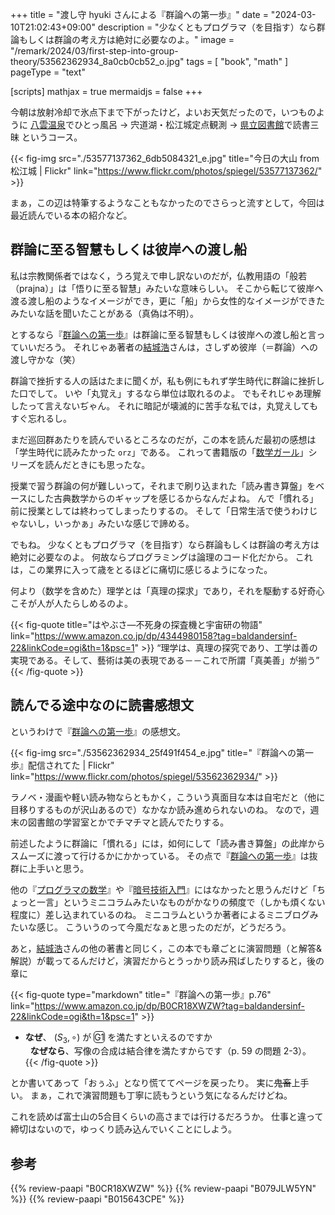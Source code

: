 +++
title = "渡し守 hyuki さんによる『群論への第一歩』"
date =  "2024-03-10T21:02:43+09:00"
description = "少なくともプログラマ（を目指す）なら群論もしくは群論の考え方は絶対に必要なのよ。"
image = "/remark/2024/03/first-step-into-group-theory/53562362934_8a0cb0cb52_o.jpg"
tags = [ "book", "math" ]
pageType = "text"

[scripts]
  mathjax = true
  mermaidjs = false
+++

今朝は放射冷却で氷点下まで下がったけど，よいお天気だったので，いつものように [八雲温泉][八雲温泉ゆうあい熊野館]でひとっ風呂 → 宍道湖・松江城定点観測 → [県立図書館][島根県立図書館]で読書三昧 というコース。

{{< fig-img src="./53577137362_6db5084321_e.jpg" title="今日の大山 from 松江城 | Flickr" link="https://www.flickr.com/photos/spiegel/53577137362/" >}}

まぁ，この辺は特筆するようなこともなかったのでさらっと流すとして，今回は最近読んでいる本の紹介など。

## 群論に至る智慧もしくは彼岸への渡し船

私は宗教関係者ではなく，うろ覚えで申し訳ないのだが，仏教用語の「般若（prajna）」は「悟りに至る智慧」みたいな意味らしい。
そこから転じて彼岸へ渡る渡し船のようなイメージができ，更に「船」から女性的なイメージができたみたいな話を聞いたことがある（真偽は不明）。

とするなら『[群論への第一歩]』は群論に至る智慧もしくは彼岸への渡し船と言っていいだろう。
それじゃあ著者の[結城浩]さんは，さしずめ彼岸（＝群論）への渡し守かな（笑）

群論で挫折する人の話はたまに聞くが，私も例にもれず学生時代に群論に挫折した口でして。
いや「丸覚え」するなら単位は取れるのよ。
でもそれじゃあ理解したって言えないぢゃん。
それに暗記が壊滅的に苦手な私では，丸覚えしてもすぐ忘れるし。

まだ巡回群あたりを読んでいるところなのだが，この本を読んだ最初の感想は「学生時代に読みたかった `orz`」である。
これって書籍版の「[数学ガール](https://www.hyuki.com/pub/books#girl)」シリーズを読んだときにも思ったな。

授業で習う群論の何が難しいって，それまで刷り込まれた「読み書き算盤」をベースにした古典数学からのギャップを感じるからなんだよね。
んで「慣れる」前に授業としては終わってしまったりするの。
そして「日常生活で使うわけじゃないし，いっかぁ」みたいな感じで諦める。

でもね。
少なくともプログラマ（を目指す）なら群論もしくは群論の考え方は絶対に必要なのよ。
何故ならプログラミングは論理のコード化だから。
これは，この業界に入って歳をとるほどに痛切に感じるようになった。

何より（数学を含めた）理学とは「真理の探求」であり，それを駆動する好奇心こそが人が人たらしめるのよ。

{{< fig-quote title="はやぶさ―不死身の探査機と宇宙研の物語" link="https://www.amazon.co.jp/dp/4344980158?tag=baldandersinf-22&linkCode=ogi&th=1&psc=1" >}}
<q>理学は、真理の探究であり、工学は善の実現である。そして、藝術は美の表現である－－これで所謂「真美善」が揃う</q>
{{< /fig-quote >}}

## 読んでる途中なのに読書感想文

というわけで『[群論への第一歩]』の感想文。

{{< fig-img src="./53562362934_25f491f454_e.jpg" title="『群論への第一歩』配信されてた | Flickr" link="https://www.flickr.com/photos/spiegel/53562362934/" >}}

ラノベ・漫画や軽い読み物ならともかく，こういう真面目な本は自宅だと（他に目移りするものが沢山あるので）なかなか読み進められないのね。
なので，週末の図書館の学習室とかでチマチマと読んでたりする。

前述したように群論に「慣れる」には，如何にして「読み書き算盤」の此岸からスムーズに渡って行けるかにかかっている。
その点で『[群論への第一歩]』は抜群に上手いと思う。

他の『[プログラマの数学](https://www.amazon.co.jp/dp/B079JLW5YN?tag=baldandersinf-22&linkCode=ogi&th=1&psc=1)』や『[暗号技術入門](https://www.amazon.co.jp/dp/B015643CPE?tag=baldandersinf-22&linkCode=ogi&th=1&psc=1)』にはなかったと思うんだけど「ちょっと一言」というミニコラムみたいなものがかなりの頻度で（しかも煩くない程度に）差し込まれているのね。
ミニコラムというか著者によるミニブログみたいな感じ。
こういうのって今風だなぁと思ったのだが，どうだろう。

あと，[結城浩]さんの他の著書と同じく，この本でも章ごとに演習問題（と解答&解説）が載ってるんだけど，演習だからとうっかり読み飛ばしたりすると，後の章に

{{< fig-quote type="markdown" title="『群論への第一歩』p.76" link="https://www.amazon.co.jp/dp/B0CR18XWZW?tag=baldandersinf-22&linkCode=ogi&th=1&psc=1" >}}
- **なぜ**、 $(S_3,\circ)$ が <span style="border:solid 1px;border-radius:5px;">G1</span> を満たすといえるのですか<br>
&nbsp;&nbsp;**なぜなら**、写像の合成は結合律を満たすからです（p. 59 の問題 2-3）。
{{< /fig-quote >}}

とか書いてあって「おぅふ」となり慌ててページを戻ったり。
実に~~鬼畜~~上手い。
まぁ，これで演習問題も丁寧に読もうという気になるんだけどね。

これを読めば富士山の5合目くらいの高さまでは行けるだろうか。
仕事と違って締切はないので，ゆっくり読み込んでいくことにしよう。

[八雲温泉ゆうあい熊野館]: https://www.kumanokan.jp/ "八雲温泉ゆうあい熊野館"
[島根県立図書館]: https://www.library.pref.shimane.lg.jp/ "島根県立図書館"
[群論への第一歩]: https://www.amazon.co.jp/dp/B0CR18XWZW?tag=baldandersinf-22&linkCode=ogi&th=1&psc=1 "群論への第一歩　集合、写像から準同型定理まで | 結城 浩 | 数学 | Kindleストア | Amazon"
[結城浩]: https://www.hyuki.com/ "結城浩 / Hiroshi Yuki / The Essence of Programming / プログラミングのエッセンス"

## 参考

{{% review-paapi "B0CR18XWZW" %}} <!-- 群論への第一歩 -->
{{% review-paapi "B079JLW5YN" %}} <!-- プログラマの数学 第2版 -->
{{% review-paapi "B015643CPE" %}} <!-- 暗号技術入門 第3版 -->
